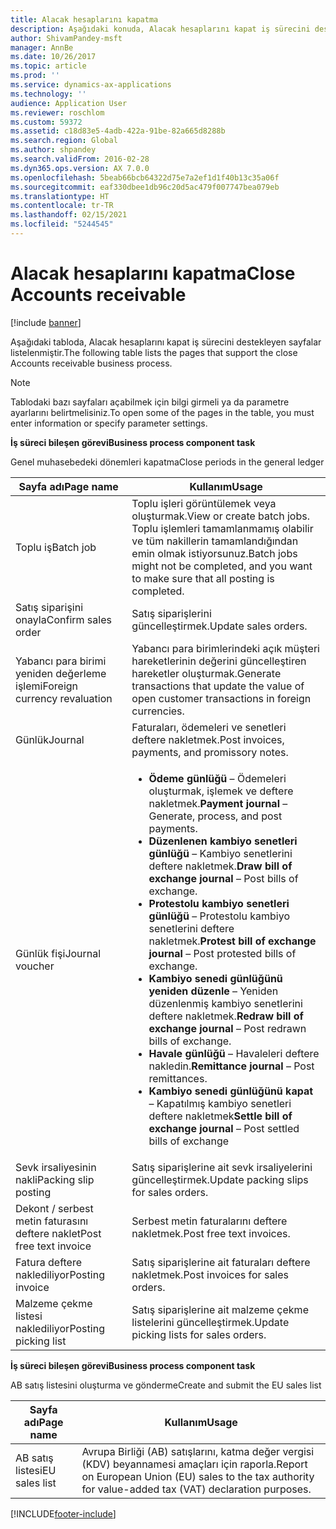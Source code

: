 ```yaml
---
title: Alacak hesaplarını kapatma
description: Aşağıdaki konuda, Alacak hesaplarını kapat iş sürecini destekleyen sayfalar listelenmiştir.
author: ShivamPandey-msft
manager: AnnBe
ms.date: 10/26/2017
ms.topic: article
ms.prod: ''
ms.service: dynamics-ax-applications
ms.technology: ''
audience: Application User
ms.reviewer: roschlom
ms.custom: 59372
ms.assetid: c18d83e5-4adb-422a-91be-82a665d8288b
ms.search.region: Global
ms.author: shpandey
ms.search.validFrom: 2016-02-28
ms.dyn365.ops.version: AX 7.0.0
ms.openlocfilehash: 5beab66bcb64322d75e7a2ef1d1f40b13c35a06f
ms.sourcegitcommit: eaf330dbee1db96c20d5ac479f007747bea079eb
ms.translationtype: HT
ms.contentlocale: tr-TR
ms.lasthandoff: 02/15/2021
ms.locfileid: "5244545"
---
```

# <a name="close-accounts-receivable"></a><span data-ttu-id="6fe74-103">Alacak hesaplarını kapatma</span><span class="sxs-lookup"><span data-stu-id="6fe74-103">Close Accounts receivable</span></span>

[!include [banner](../includes/banner.md)]

<span data-ttu-id="6fe74-104">Aşağıdaki tabloda, Alacak hesaplarını kapat iş sürecini destekleyen sayfalar listelenmiştir.</span><span class="sxs-lookup"><span data-stu-id="6fe74-104">The following table lists the pages that support the close Accounts receivable business process.</span></span>

> [!NOTE] 
> <span data-ttu-id="6fe74-105">Tablodaki bazı sayfaları açabilmek için bilgi girmeli ya da parametre ayarlarını belirtmelisiniz.</span><span class="sxs-lookup"><span data-stu-id="6fe74-105">To open some of the pages in the table, you must enter information or specify parameter settings.</span></span>

<span data-ttu-id="6fe74-106">**İş süreci bileşen görevi**</span><span class="sxs-lookup"><span data-stu-id="6fe74-106">**Business process component task**</span></span>                   

<span data-ttu-id="6fe74-107">Genel muhasebedeki dönemleri kapatma</span><span class="sxs-lookup"><span data-stu-id="6fe74-107">Close periods in the general ledger</span></span>

| <span data-ttu-id="6fe74-108">Sayfa adı</span><span class="sxs-lookup"><span data-stu-id="6fe74-108">Page name</span></span>                            | <span data-ttu-id="6fe74-109">Kullanım</span><span class="sxs-lookup"><span data-stu-id="6fe74-109">Usage</span></span>                                                                                      |
|--------------------------------------|--------------------------------------------------------------------------------------------|
|<span data-ttu-id="6fe74-110">Toplu iş</span><span class="sxs-lookup"><span data-stu-id="6fe74-110">Batch job</span></span>                             | <span data-ttu-id="6fe74-111">Toplu işleri görüntülemek veya oluşturmak.</span><span class="sxs-lookup"><span data-stu-id="6fe74-111">View or create batch jobs.</span></span> <span data-ttu-id="6fe74-112">Toplu işlemleri tamamlanmamış olabilir ve tüm nakillerin tamamlandığından emin olmak istiyorsunuz.</span><span class="sxs-lookup"><span data-stu-id="6fe74-112">Batch jobs might not be completed, and you want to make sure that all posting is completed.</span></span>                                                                                                               |
|<span data-ttu-id="6fe74-113">Satış siparişini onayla</span><span class="sxs-lookup"><span data-stu-id="6fe74-113">Confirm sales order</span></span>                   | <span data-ttu-id="6fe74-114">Satış siparişlerini güncelleştirmek.</span><span class="sxs-lookup"><span data-stu-id="6fe74-114">Update sales orders.</span></span>                                                                       |
|<span data-ttu-id="6fe74-115">Yabancı para birimi yeniden değerleme işlemi</span><span class="sxs-lookup"><span data-stu-id="6fe74-115">Foreign currency revaluation</span></span>          | <span data-ttu-id="6fe74-116">Yabancı para birimlerindeki açık müşteri hareketlerinin değerini güncelleştiren hareketler oluşturmak.</span><span class="sxs-lookup"><span data-stu-id="6fe74-116">Generate transactions that update the value of open customer transactions in foreign currencies.</span></span>                                                                                                                         |
| <span data-ttu-id="6fe74-117">Günlük</span><span class="sxs-lookup"><span data-stu-id="6fe74-117">Journal</span></span>                              | <span data-ttu-id="6fe74-118">Faturaları, ödemeleri ve senetleri deftere nakletmek.</span><span class="sxs-lookup"><span data-stu-id="6fe74-118">Post invoices, payments, and promissory notes.</span></span>                                             |
| <span data-ttu-id="6fe74-119">Günlük fişi</span><span class="sxs-lookup"><span data-stu-id="6fe74-119">Journal voucher</span></span>                      |<ul><li><span data-ttu-id="6fe74-120">**Ödeme günlüğü** – Ödemeleri oluşturmak, işlemek ve deftere nakletmek.</span><span class="sxs-lookup"><span data-stu-id="6fe74-120">**Payment journal** – Generate, process, and post payments.</span></span></li><li><span data-ttu-id="6fe74-121">**Düzenlenen kambiyo senetleri günlüğü** – Kambiyo senetlerini deftere nakletmek.</span><span class="sxs-lookup"><span data-stu-id="6fe74-121">**Draw bill of exchange journal** – Post bills of exchange.</span></span></li><li><span data-ttu-id="6fe74-122">**Protestolu kambiyo senetleri günlüğü** – Protestolu kambiyo senetlerini deftere nakletmek.</span><span class="sxs-lookup"><span data-stu-id="6fe74-122">**Protest bill of exchange journal** – Post protested bills of exchange.</span></span></li><li><span data-ttu-id="6fe74-123">**Kambiyo senedi günlüğünü yeniden düzenle** – Yeniden düzenlenmiş kambiyo senetlerini deftere nakletmek.</span><span class="sxs-lookup"><span data-stu-id="6fe74-123">**Redraw bill of exchange journal** – Post redrawn bills of exchange.</span></span></li><li><span data-ttu-id="6fe74-124">**Havale günlüğü** – Havaleleri deftere nakledin.</span><span class="sxs-lookup"><span data-stu-id="6fe74-124">**Remittance journal** – Post remittances.</span></span></li><li><span data-ttu-id="6fe74-125">**Kambiyo senedi günlüğünü kapat** – Kapatılmış kambiyo senetleri deftere nakletmek</span><span class="sxs-lookup"><span data-stu-id="6fe74-125">**Settle bill of exchange journal** – Post settled bills of exchange</span></span></li></ul>                   |
| <span data-ttu-id="6fe74-126">Sevk irsaliyesinin nakli</span><span class="sxs-lookup"><span data-stu-id="6fe74-126">Packing slip posting</span></span>                 | <span data-ttu-id="6fe74-127">Satış siparişlerine ait sevk irsaliyelerini güncelleştirmek.</span><span class="sxs-lookup"><span data-stu-id="6fe74-127">Update packing slips for sales orders.</span></span>                                                     |
| <span data-ttu-id="6fe74-128">Dekont / serbest metin faturasını deftere naklet</span><span class="sxs-lookup"><span data-stu-id="6fe74-128">Post free text invoice</span></span>               | <span data-ttu-id="6fe74-129">Serbest metin faturalarını deftere nakletmek.</span><span class="sxs-lookup"><span data-stu-id="6fe74-129">Post free text invoices.</span></span>                                                                   |
| <span data-ttu-id="6fe74-130">Fatura deftere naklediliyor</span><span class="sxs-lookup"><span data-stu-id="6fe74-130">Posting invoice</span></span>                      | <span data-ttu-id="6fe74-131">Satış siparişlerine ait faturaları deftere nakletmek.</span><span class="sxs-lookup"><span data-stu-id="6fe74-131">Post invoices for sales orders.</span></span>                                                            |
| <span data-ttu-id="6fe74-132">Malzeme çekme listesi naklediliyor</span><span class="sxs-lookup"><span data-stu-id="6fe74-132">Posting picking list</span></span>                 |<span data-ttu-id="6fe74-133">Satış siparişlerine ait malzeme çekme listelerini güncelleştirmek.</span><span class="sxs-lookup"><span data-stu-id="6fe74-133">Update picking lists for sales orders.</span></span>                                                      |

<span data-ttu-id="6fe74-134">**İş süreci bileşen görevi**</span><span class="sxs-lookup"><span data-stu-id="6fe74-134">**Business process component task**</span></span>   

<span data-ttu-id="6fe74-135">AB satış listesini oluşturma ve gönderme</span><span class="sxs-lookup"><span data-stu-id="6fe74-135">Create and submit the EU sales list</span></span>

| <span data-ttu-id="6fe74-136">Sayfa adı</span><span class="sxs-lookup"><span data-stu-id="6fe74-136">Page name</span></span>                            | <span data-ttu-id="6fe74-137">Kullanım</span><span class="sxs-lookup"><span data-stu-id="6fe74-137">Usage</span></span>                                                                                      |
|--------------------------------------|--------------------------------------------------------------------------------------------|
|<span data-ttu-id="6fe74-138">AB satış listesi</span><span class="sxs-lookup"><span data-stu-id="6fe74-138">EU sales list</span></span>                         | <span data-ttu-id="6fe74-139">Avrupa Birliği (AB) satışlarını, katma değer vergisi (KDV) beyannamesi amaçları için raporla.</span><span class="sxs-lookup"><span data-stu-id="6fe74-139">Report on European Union (EU) sales to the tax authority for value-added tax (VAT) declaration purposes.</span></span>                                                                                                                           |








[!INCLUDE[footer-include](../../includes/footer-banner.md)]